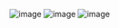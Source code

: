 ![image](https://github.com/user-attachments/assets/cb9d7c2a-e834-4441-94aa-c02df40a88ac)
![image](https://github.com/user-attachments/assets/dc4c5c2d-0dd1-4f75-a337-0d3ba49de6fc)
![image](https://github.com/user-attachments/assets/4d8ff7dc-6f5b-445a-a7e8-367aa5df444d)
